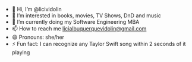 - 👋 Hi, I’m @licividolin
- 👀 I’m interested in books, movies, TV Shows, DnD and music
- 🌱 I’m currently doing my Software Engineering MBA
- 📫 How to reach me licialbuquerquevidolin@gmail.com
- 😄 Pronouns: she/her
- ⚡ Fun fact: I can recognize any Taylor Swift song within 2 seconds of it playing

<!---
licividolin/licividolin is a ✨ special ✨ repository because its `README.md` (this file) appears on your GitHub profile.
You can click the Preview link to take a look at your changes.
--->
